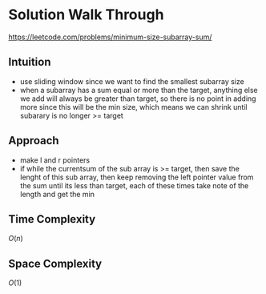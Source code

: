 # Solution Walk Through
https://leetcode.com/problems/minimum-size-subarray-sum/

## Intuition
- use sliding window since we want to find the smallest subarray size
- when a subarray has a sum equal or more than the target, anything else we add will always be greater than target, so there is no point in adding more since this will be the min size, which means we can shrink until subarary is no longer >= target

## Approach
- make l and r pointers
- if while the currentsum of the sub array is >= target, then save the lenght of this sub array, then keep removing the left pointer value from the sum until its less than target, each of these times take note of the length and get the min

## Time Complexity
$O(n)$

## Space Complexity
$O(1)$



